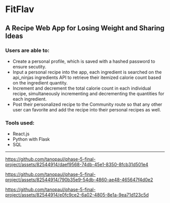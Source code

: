 # FitFlav
## A Recipe Web App for Losing Weight and Sharing Ideas 


### Users are able to:
- Create a personal profile, which is saved with a hashed password to ensure secutity.
- Input a personal recipe into the app, each ingredient is searched on the api_ninjas ingredients API to retrieve their itemized calorie count based on the ingredient quantity.
- Increment and decrement the total calorie count in each individual recipe, simultaneously incrementing and decrementing the quantities for each ingredient.
- Post their personalized recipe to the Community route so that any other user can favorite and add the recipe into their personal recipes as well.

### Tools used:
- React.js
- Python with Flask
- SQL

---





https://github.com/tanopaul/phase-5-final-project/assets/82544914/daef9568-74db-45e1-8350-8fcb31d501e4




https://github.com/tanopaul/phase-5-final-project/assets/82544914/790b35e9-54db-4860-ae48-465647f4d0e2






https://github.com/tanopaul/phase-5-final-project/assets/82544914/e0fc9ce2-6a02-4805-8e1a-9ea71d123c5d

